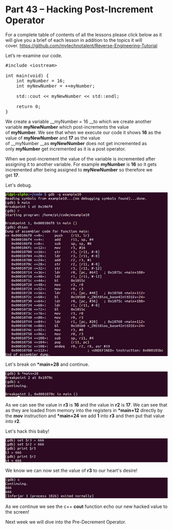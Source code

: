 # Part 43 – Hacking Post-Increment Operator

For a complete table of contents of all the lessons please click below as it will give you a brief of each lesson in addition to the topics it will cover.&nbsp;https://github.com/mytechnotalent/Reverse-Engineering-Tutorial

Let’s re-examine our code.

<pre spellcheck="false">#include &lt;iostream&gt;

int main(void) {
&nbsp;&nbsp; &nbsp;int myNumber = 16;
&nbsp;&nbsp; &nbsp;int myNewNumber = ++myNumber;

&nbsp;&nbsp; &nbsp;std::cout &lt;&lt; myNewNumber &lt;&lt; std::endl;

&nbsp;&nbsp; &nbsp;return 0;
}
</pre>

We create a variable&nbsp;__myNumber = 16&nbsp;__to which we create another variable&nbsp;__myNewNumber__ which post-increments the value of&nbsp;__myNumber__.&nbsp;We see that when we execute our code it shows&nbsp;__16__&nbsp;as the value of&nbsp;__myNewNumber__&nbsp;and&nbsp;__17__&nbsp;as the value of&nbsp;__myNumber&nbsp;__as&nbsp;__myNewNumber__&nbsp;does not get incremented as only&nbsp;__myNumber__&nbsp;get incremented as it is a post operator.

When we post-increment the value of the variable is incremented after assigning it to another variable.&nbsp;For example&nbsp;__myNumber__&nbsp;is&nbsp;__16__&nbsp;so it gets incremented after being assigned to&nbsp;__myNewNumber__&nbsp;so therefore we get&nbsp;__17__.

Let's debug.

<div class="slate-resizable-image-embed slate-image-embed__resize-full-width"><img src="imgs/469972610.jpg"/></div>

Let's break on&nbsp;__\*main+28__&nbsp;and continue.

<div class="slate-resizable-image-embed slate-image-embed__resize-full-width"><img src="imgs/175793367.jpg"/></div>

As we can see the value in&nbsp;__r3__&nbsp;is __16__ and the value in&nbsp;__r2__&nbsp;is __17__. We can see that as they are loaded from memory into the registers in&nbsp;__\*main+12__&nbsp;directly by the&nbsp;__mov__&nbsp;instruction and&nbsp;__\*main+24__&nbsp;we add __1__ into&nbsp;__r3__&nbsp;and then put that value into&nbsp;__r2__.

Let's hack this baby!

<div class="slate-resizable-image-embed slate-image-embed__resize-full-width"><img src="imgs/632871842.jpg"/></div>

We know we can now set the value of __r3__ to our heart's desire!

<div class="slate-resizable-image-embed slate-image-embed__resize-full-width"><img src="imgs/750991630.jpg"/></div>

As we continue we see the c++ __cout__ function echo our new hacked value to the screen!

Next week we will dive into the Pre-Decrement Operator.